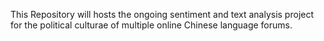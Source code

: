 This Repository will hosts the ongoing sentiment and text analysis project for the political culturae of multiple online Chinese language forums. 
